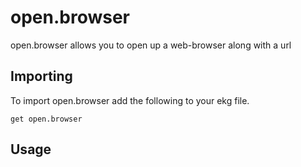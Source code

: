 # open.browser
open.browser allows you to open up a web-browser along with a url

## Importing
To import open.browser add the following to your ekg file.
```ekg
get open.browser
```

## Usage
